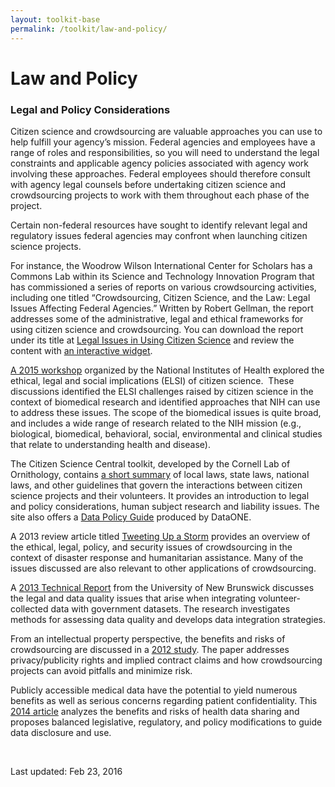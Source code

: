 ```yaml
---
layout: toolkit-base
permalink: /toolkit/law-and-policy/
---
```


<h1 class="page-title">Law and Policy</h1>

								
<h3>Legal and Policy Considerations</h3>
<p>Citizen science and crowdsourcing are valuable approaches you can use to help fulfill your agency’s mission. Federal agencies and employees have a range of roles and responsibilities, so you will need to understand the legal constraints and applicable agency policies associated with agency work involving these approaches. Federal employees should therefore consult with agency legal counsels before undertaking citizen science and crowdsourcing projects to work with them throughout each phase of the project.</p>
<p>Certain non-federal resources have sought to identify relevant legal and regulatory issues federal agencies may confront when launching citizen science projects.</p>
<p>For instance, the Woodrow Wilson International Center for Scholars has a Commons Lab within its Science and Technology Innovation Program that has commissioned a series of reports on various crowdsourcing activities, including one titled “Crowdsourcing, Citizen Science, and the Law: Legal Issues Affecting Federal Agencies.” Written by Robert Gellman, the report addresses some of the administrative, legal and ethical frameworks for using citizen science and crowdsourcing. You can download the report under its title at <a href="https://www.wilsoncenter.org/publication/crowdsourcing-citizen-science-and-the-law-legal-issues-affecting-federal-agencies" target="_blank" class="ext-link" rel="external nofollow" onclick="this.target=&#39;_blank&#39;;">Legal Issues in Using Citizen Science</a> and review the content with <a href="https://www.wilsoncenter.org/publication/citizen-science-the-law-web-enabled-policy-tool" target="_blank" class="ext-link" rel="external nofollow" onclick="this.target=&#39;_blank&#39;;">an interactive widget</a>.</p>
<p><a href="https://www.genome.gov/27559982" target="_blank" class="ext-link" rel="external nofollow" onclick="this.target=&#39;_blank&#39;;">A 2015 workshop</a> organized by the National Institutes of Health explored the ethical, legal and social implications (ELSI) of citizen science.&nbsp; These discussions identified the ELSI challenges raised by citizen science in the context of biomedical research and identified approaches that NIH can use to address these issues. The scope of the biomedical issues is quite broad, and includes a wide range of research related to the NIH mission (e.g., biological, biomedical, behavioral, social, environmental and clinical studies that relate to understanding health and disease).</p>
<p>The Citizen Science Central toolkit, developed by the Cornell Lab of Ornithology, contains <a href="http://www.birds.cornell.edu/citscitoolkit/toolkit/policy/legal-policy" target="_blank" class="ext-link" rel="external nofollow" onclick="this.target=&#39;_blank&#39;;">a short summary</a> of local laws, state laws, national laws, and other guidelines that govern the interactions between citizen science projects and their volunteers. It provides an introduction to legal and policy considerations, human subject research and liability issues. The site also offers a <a href="http://www.birds.cornell.edu/citscitoolkit/toolkit/policy/Bowser%20et%20al%202013%20Data%20Policy%20Guide.pdf/view" target="_blank" class="ext-link" rel="external nofollow" onclick="this.target=&#39;_blank&#39;;">Data Policy Guide</a> produced by DataONE.</p>
<p>A 2013 review article titled <a href="http://pacscenter.stanford.edu/sites/all/files/TweetingUpAStorm.pdf" target="_blank" class="ext-link" rel="external nofollow" onclick="this.target=&#39;_blank&#39;;">Tweeting Up a Storm</a> provides an overview of the ethical, legal, policy, and security issues of crowdsourcing in the context of disaster response and humanitarian assistance. Many of the issues discussed are also relevant to other applications of crowdsourcing.</p>
<p>A <a href="http://www2.unb.ca/gge/Pubs/TR283.pdf" target="_blank" class="ext-link" rel="external nofollow" onclick="this.target=&#39;_blank&#39;;">2013 Technical Report</a> from the University of New Brunswick discusses the legal and data quality issues that arise when integrating volunteer-collected data with government datasets. The research investigates methods for assessing data quality and develops data integration strategies.</p>
<p>From an intellectual property perspective, the benefits and risks of crowdsourcing are discussed in a <a href="http://www.acc.com/legalresources/quickcounsel/caipi.cfm" target="_blank" class="ext-link" rel="external nofollow" onclick="this.target=&#39;_blank&#39;;">2012 study</a>. The paper addresses privacy/publicity rights and implied contract claims and how crowdsourcing projects can avoid pitfalls and minimize risk.</p>
<p>Publicly accessible medical data have the potential to yield numerous benefits as well as serious concerns regarding patient confidentiality. This <a href="http://papers.ssrn.com/sol3/papers.cfm?abstract_id=2491054" target="_blank" class="ext-link" rel="external nofollow" onclick="this.target=&#39;_blank&#39;;">2014 article</a> analyzes the benefits and risks of health data sharing and proposes balanced legislative, regulatory, and policy modifications to guide data disclosure and use.</p>
<p><br></p>
<p>Last updated:  <span class="last-modified-timestamp">Feb 23, 2016</span></p>
